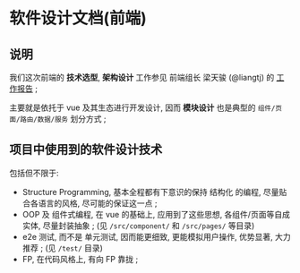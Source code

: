 # 软件设计文档(前端)


## 说明

我们这次前端的 **技术选型**, **架构设计** 工作参见 前端组长 梁天骏 (@liangtj) 的 [工作报告](https://chun-ge.github.io/documents/reports/technical/15331184-report-4-14.html) ;

主要就是依托于 vue 及其生态进行开发设计, 因而 **模块设计** 也是典型的 `组件/页面/路由/数据/服务` 划分方式 ;


## 项目中使用到的软件设计技术

包括但不限于:
- Structure Programming, 基本全程都有下意识的保持 结构化 的编程, 尽量贴合各语言的风格, 尽可能的保证这一点 ;
- OOP 及 组件式编程, 在 vue 的基础上, 应用到了这些思想, 各组件/页面等自成实体, 尽量封装抽象 ; (见 `/src/component/` 和 `/src/pages/` 等目录)
- e2e 测试, 而不是 单元测试, 因而能更细致, 更能模拟用户操作, 优势显著, 大力推荐 ; (见 `/test/` 目录)
- FP, 在代码风格上, 有向 FP 靠拢 ;

